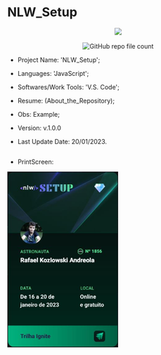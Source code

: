 # NLW_Setup

<p align="center">
<img src="http://img.shields.io/static/v1?label=STATUS&message=Concluded&color=blue&style=flat"/>
</p>

<p align="center">
<img alt="GitHub repo file count" src="https://img.shields.io/github/directory-file-count/Rafa-KozAnd/NLW_Setup>
<img alt="GitHub repo size" src="https://img.shields.io/github/repo-size/Rafa-KozAnd/NLW_Setup">
</p>

- Project Name: 'NLW_Setup';
- Languages: 'JavaScript';
- Softwares/Work Tools: 'V.S. Code';
- Resume: (About_the_Repository);
- Obs: Example;
- Version: v.1.0.0

- Last Update Date: 20/01/2023.

##

- PrintScreen:
<div>
  <img align="center" height="400" widht="400" src="/Print/Maratona.JPG" />
</div><br>
